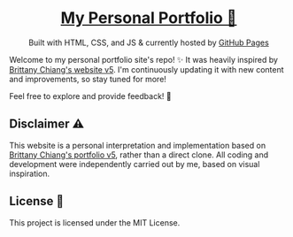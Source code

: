 <div align="center">
    <h1>
        <a href="https://undefinedconcept.github.io/">
            <span>
                My Personal Portfolio 📝
            </span>
        </a>
    </h1>
    <p>
        Built with HTML, CSS, and
        JS &
        currently hosted by <a class="link" href="https://pages.github.com/">GitHub Pages</a> <br>
    </p>   
</div>

Welcome to my personal portfolio site's repo! ✨ It was heavily inspired by [Brittany Chiang's website v5](https://brittanychiang.com/). I'm continuously updating it with new content and improvements, so stay tuned for more!

Feel free to explore and provide feedback! 💬

## Disclaimer ⚠️

This website is a personal interpretation and implementation based on [Brittany Chiang's portfolio v5](https://brittanychiang.com/), rather than a direct clone. All coding and development were independently carried out by me, based on visual inspiration.

## License 📜

This project is licensed under the MIT License.
